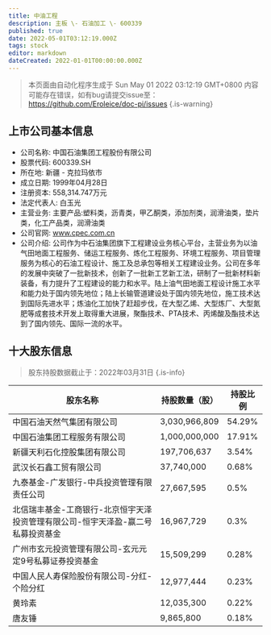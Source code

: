 ```yaml
---
title: 中油工程
description: 主板 \- 石油加工 \- 600339
published: true
date: 2022-05-01T03:12:19.000Z
tags: stock
editor: markdown
dateCreated: 2022-01-01T00:00:00.000Z
---
```


> 本页面由自动化程序生成于 Sun May 01 2022 03:12:19 GMT+0800
> 内容可能存在错误，如有bug请提交issue至：https://github.com/Eroleice/doc-pi/issues
{.is-warning}

## 上市公司基本信息
- 公司名称: 中国石油集团工程股份有限公司
- 股票代码: 600339.SH
- 所在地: 新疆 - 克拉玛依市
- 成立日期: 1999年04月28日
- 注册资本: 558,314.747万元
- 法定代表人: 白玉光
- 主营业务: 主要产品:塑料类，沥青类，甲乙酮类，添加剂类，润滑油类，垫片类，化工产品类，润滑油类
- 公司官网: www.cpec.com.cn
- 公司介绍: 公司作为中石油集团旗下工程建设业务核心平台，主营业务为以油气田地面工程服务、储运工程服务、炼化工程服务、环境工程服务、项目管理服务为核心的石油工程设计、施工及总承包等相关工程建设业务。公司在多年的发展中突破了一批新技术，创新了一批新工艺新工法，研制了一批新材料新装备，有力提升了工程建设的能力和水平。陆上油气田地面工程设计施工水平和能力处于国内领先地位；陆上长输管道建设处于国内领先地位，施工技术达到国际先进水平；炼油化工加快了赶超步伐，在大型乙烯、大型炼厂、大型氮肥等成套技术开发上取得重大进展，聚酯技术、PTA技术、丙烯酸及酯技术达到了国内领先、国际一流的水平。


## 十大股东信息
> 股东持股数据截止于：2022年03月31日
{.is-info}

| 股东名称 | 持股数量（股） | 持股比例 |
| --- | --- | --- |
| 中国石油天然气集团有限公司 | 3,030,966,809 | 54.29% |
| 中国石油集团工程服务有限公司 | 1,000,000,000 | 17.91% |
| 新疆天利石化控股集团有限公司 | 197,706,637 | 3.54% |
| 武汉长石鑫工贸有限公司 | 37,740,000 | 0.68% |
| 九泰基金-广发银行-中兵投资管理有限责任公司 | 27,667,595 | 0.5% |
| 北信瑞丰基金-工商银行-北京恒宇天泽投资管理有限公司-恒宇天泽盈-赢二号私募投资基金 | 16,967,729 | 0.3% |
| 广州市玄元投资管理有限公司-玄元元定9号私募证券投资基金 | 15,509,299 | 0.28% |
| 中国人民人寿保险股份有限公司-分红-个险分红 | 12,977,444 | 0.23% |
| 黄玲素 | 12,035,300 | 0.22% |
| 唐友锤 | 9,865,800 | 0.18% |




